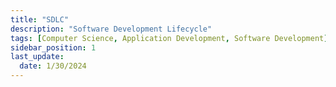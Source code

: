 ```yaml
---
title: "SDLC"
description: "Software Development Lifecycle"
tags: [Computer Science, Application Development, Software Development]
sidebar_position: 1
last_update:
  date: 1/30/2024
---
```

